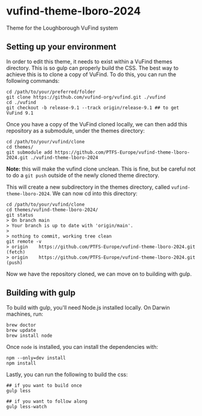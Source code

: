 # vufind-theme-lboro-2024
Theme for the Loughborough VuFind system

## Setting up your environment
In order to edit this theme, it needs to exist within a VuFind themes directory. This is so gulp can properly build the CSS.
The best way to achieve this is to clone a copy of VuFind. To do this, you can run the following commands:
```
cd /path/to/your/preferred/folder
git clone https://github.com/vufind-org/vufind.git ./vufind
cd ./vufind
git checkout -b release-9.1 --track origin/release-9.1 ## to get VuFind 9.1
```

Once you have a copy of the VuFind cloned locally, we can then add this repository as a submodule, under the themes directory:
```
cd /path/to/your/vufind/clone
cd themes/
git submodule add https://github.com/PTFS-Europe/vufind-theme-lboro-2024.git ./vufind-theme-lboro-2024
```
**Note:** this will make the vufind clone unclean. This is fine, but be careful not to do a `git push` outside of the newly cloned theme directory.

This will create a new subdirectory in the themes directory, called `vufind-theme-lboro-2024`. We can now cd into this directory:
```
cd /path/to/your/vufind/clone
cd themes/vufind-theme-lboro-2024/
git status
> On branch main
> Your branch is up to date with 'origin/main'.
> 
> nothing to commit, working tree clean
git remote -v
> origin	https://github.com/PTFS-Europe/vufind-theme-lboro-2024.git (fetch)
> origin	https://github.com/PTFS-Europe/vufind-theme-lboro-2024.git (push)
```

Now we have the repository cloned, we can move on to building with gulp.

## Building with gulp
To build with gulp, you'll need Node.js installed locally. On Darwin machines, run:
```
brew doctor
brew update
brew install node
```

Once `node` is installed, you can install the dependencies with:
```
npm --only=dev install
npm install
```

Lastly, you can run the following to build the css:
```
## if you want to build once
gulp less

## if you want to follow along
gulp less-watch
```
